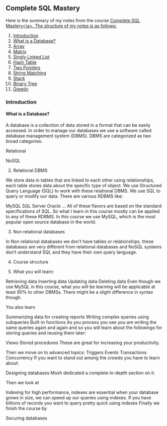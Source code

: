 ## Complete SQL Mastery

Here is the summary of my notes from the course <a href="https://codewithmosh.com/p/complete-sql-mastery">Complete SQL Mastery<\a>. The structure of my notes is as follows:

1. [Introduction](#1)
  1. [What is a Database?](#2)
3. [Array](#2)
4. [Matrix](#3)
5. [Singly Linked List ](#4)
6. [Hash Table](#5)
7. [Two Pointers](#6)
8. [String Matching](#7)
9. [Stack](#8)
10. [Binary Tree](#9)
11. [Greedy](#10)

<a name="1"></a>
### Introduction 

<a name="2"></a>
#### What is a Database? 

A database is a collection of data stored in a format that can be easily accessed. In order to manage our databases we use a software called database management system (DBMS). DBMS are categorized as two broad categories:

Relational

NoSQL

2. Relational DBMS

We store data in tables that are linked to each other using relationships, each table stores data about the specific type of object. We use Structured Query Language (SQL) to work with these relational DBMS. We use SQL to query or modify our data. There are various RDBMS like:

MySQL
SQL Server
Oracle
...
All of these flavors are based on the standard specifications of SQL. So what I learn in this course mostly can be applied to any of these RDBMS. In this course we use MySQL, which is the most popular open source database in the world.

3. Non relational databases

In Non relational databases we don’t have tables or relationships, these databases are very different from relational databases and NoSQL systems don’t understand SQL and they have their own query language.

4. Course structure

5. What you will learn:

Retrieving data
Inserting data
Updating data
Deleting data
Even though we use MySQL in this course, what you will be learning will be applicable at least 90% to other DBMSs. There might be a slight difference in syntax though.

You also learn

Summarizing data for creating reports
Writing complex queries using subqueries
Built-in functions
As you process you see you are writing the same queries again and again and so you will learn about the followings for storing queries and reusing them later:

Views
Stored procedures
These are great for increasing your productivity.

Then we move on to advanced topics:
Triggers
Events
Transactions
Concurrency
If you want to stand out among the crowds you have to learn about:

Designing databases
Mosh dedicated a complete in-depth section on it.

Then we look at

Indexing for high performance, indexes are essential when your database grows in size, we can speed up our queries using indexes. If you have billions of records you want to query pretty quick using indexes
Finally we finish the course by

Securing databases
